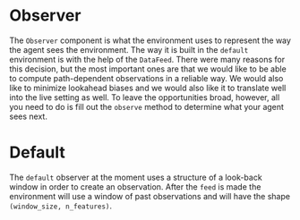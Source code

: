 # Observer

The `Observer` component is what the environment uses to represent the way the agent sees the environment. The way it is built in the `default` environment is with the help of the `DataFeed`. There were many reasons for this decision, but the most important ones are that we would like to be able to compute path-dependent observations in a reliable way. We would also like to minimize lookahead biases and we would also like it to translate well into the live setting as well. To leave the opportunities broad, however, all you need to do is fill out the `observe` method to determine what your agent sees next.

# Default
The `default` observer at the moment uses a structure of a look-back window in order to create an observation. After the `feed` is made the environment will use a window of past observations and will have the shape `(window_size, n_features)`.
